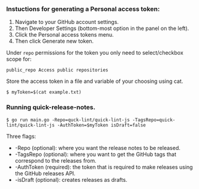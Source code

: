 
### Instuctions for generating a Personal access token:

1. Navigate to your GitHub account settings.
2. Then Developer Settings (bottom-most option in the panel on the left).
3. Click the Personal access tokens menu.
4. Then click Generate new token.

Under `repo` permissions for the token you only need to select/checkbox scope for:

    public_repo Access public repositories

Store the access token in a file and variable of your choosing using cat.

    $ myToken=$(cat example.txt)

### Running quick-release-notes.

    $ go run main.go -Repo=quck-lint/quick-lint-js -TagsRepo=quick-lint/quick-lint-js -AuthToken=$myToken isDraft=false 

Three flags:

- -Repo (optional): where you want the release notes to be released.
- -TagsRepo (optional): where you want to get the GitHub tags that correspond to the releases from.
- -AuthToken (required): the token that is required to make releases using the GitHub releases
API.
- -isDraft (optional): creates releases as drafts.

